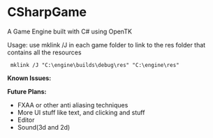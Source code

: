 # CSharpGame

A Game Engine built with C# using OpenTK

Usage:
use mklink /J in each game folder to link to the res folder that contains all the resources

```
 mklink /J "C:\engine\builds\debug\res" "C:\engine\res"
```

**Known Issues:**

**Future Plans:**

- FXAA or other anti aliasing techniques
- More UI stuff like text, and clicking and stuff
- Editor
- Sound(3d and 2d)
